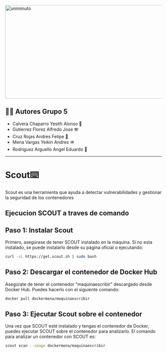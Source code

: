 <img src="https://co.isotools.us/wp-content/uploads/2013/07/UNIMINUTO.jpg" alt="uniminuto" width="800" height="300">


## 🧑‍🎓 Autores Grupo 5

- Calvera Chaparro Yesith Alonso 👾
- Gutierrez Florez Alfredo Jose 🪗
- Cruz Rojas Andres Felipe 🤖
- Mena Vargas Yeikin Andres 🪖
- Rodriguez Arguello Angel Eduardo 👑

---
# Scout⌨️️
Scout es una herramienta que ayuda a detectar vulnerabilidades y gestionar la seguridad de los contenedores

## Ejecucion SCOUT a traves de comando

## Paso 1: Instalar Scout

Primero, asegúrase de tener SCOUT instalado en la máquina. Si no esta instalado, se puede instalarlo desde su página oficial o ejecutando:


``` bash
curl -sL https://get.scout.sh | sudo bash
```



## Paso 2: Descargar el contenedor de Docker Hub

Asegúrate de tener el contenedor "maquinaescribir" descargado desde Docker Hub. Puedes hacerlo con el siguiente comando:


``` bash
docker pull dockermena/maquinaescribir
```

## Paso 3: Ejecutar Scout sobre el contenedor

Una vez que SCOUT esté instalado y tengas el contenedor de Docker, puedes ejecutar SCOUT sobre el contenedor para analizarlo. El comando para analizar un contenedor con SCOUT es:

``` bash
scout scan --image dockermena/maquinaescribir
```

